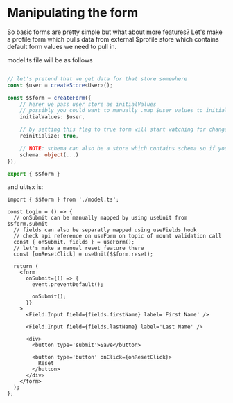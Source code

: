 # Manipulating the form

So basic forms are pretty simple but what about more features?
Let's make a profile form which pulls data from external $profile store which contains default form values we need to pull in.

model.ts file will be as follows

```ts

// let's pretend that we get data for that store somewhere
const $user = createStore<User>();

const $$form = createForm({
    // herer we pass user store as initialValues
    // possibly you could want to manually .map $user values to initialValues to omit extra fields
    initialValues: $user,

    // by setting this flag to true form will start watching for changes of initialValues and if values been updated form will reset it's state and set new initialValues as values
    reinitialize: true,

    // NOTE: schema can also be a store which contains schema so if you need to generate it on go (for example some external validation settings you can pass store there)
    schema: object(...)
});

export { $$form }
```

and ui.tsx is:

```tsx
import { $$form } from './model.ts';

const Login = () => {
  // onSubmit can be manually mapped by using useUnit from $$form.submit
  // fields can also be separatly mapped using useFields hook
  // check api reference on useForm on topic of mount validation call
  const { onSubmit, fields } = useForm();
  // let's make a manual reset feature there   
  const [onResetClick] = useUnit($$form.reset);

  return (
    <form
      onSubmit={() => {
        event.preventDefault();

        onSubmit();
      }}
    >
      <Field.Input field={fields.firstName} label='First Name' />

      <Field.Input field={fields.lastName} label='Last Name' />

      <div>
        <button type='submit'>Save</button>

        <button type='button' onClick={onResetClick}>
          Reset
        </button>
      </div>
    </form>
  );
};
```
